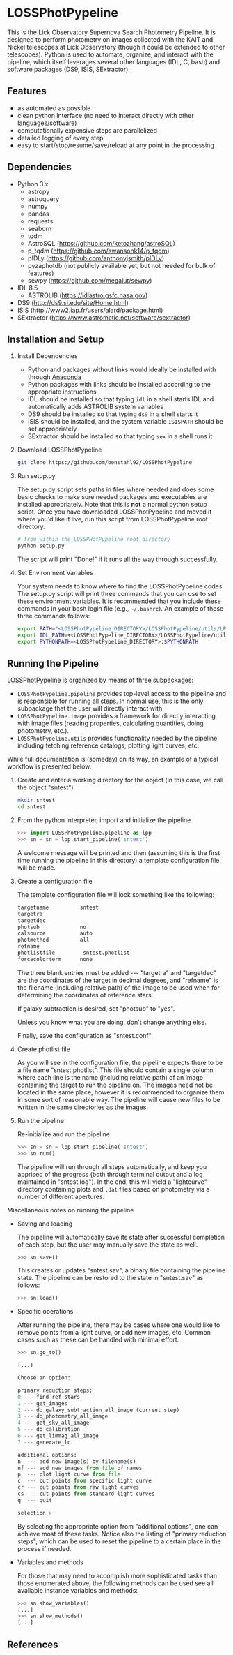 # LOSSPhotPypeline

This is the Lick Observatory Supernova Search Photometry Pipeline. It is designed to perform photometry on images collected with the KAIT and Nickel telescopes at Lick Observatory (though it could be extended to other telescopes). Python is used to automate, organize, and interact with the pipeline, which itself leverages several other languages (IDL, C, bash) and software packages (DS9, ISIS, SExtractor).

## Features

* as automated as possible
* clean python interface (no need to interact directly with other languages/software)
* computationally expensive steps are parallelized
* detailed logging of every step
* easy to start/stop/resume/save/reload at any point in the processing

## Dependencies

* Python 3.x
    * astropy
    * astroquery
    * numpy
    * pandas
    * requests
    * seaborn
    * tqdm
    * AstroSQL (<https://github.com/ketozhang/astroSQL>)
    * p_tqdm (<https://github.com/swansonk14/p_tqdm>)
    * pIDLy (<https://github.com/anthonyjsmith/pIDLy>)
    * pyzaphotdb (not publicly available yet, but not needed for bulk of features)
    * sewpy (<https://github.com/megalut/sewpy>)
* IDL 8.5
    * ASTROLIB (<https://idlastro.gsfc.nasa.gov>)
* DS9 (<http://ds9.si.edu/site/Home.html>)
* ISIS (<http://www2.iap.fr/users/alard/package.html>)
* SExtractor (<https://www.astromatic.net/software/sextractor>)

## Installation and Setup

1. Install Dependencies

    * Python and packages without links would ideally be installed with through [Anaconda](https://www.anaconda.com)
    * Python packages with links should be installed according to the appropriate instructions
    * IDL should be installed so that typing `idl` in a shell starts IDL and automatically adds ASTROLIB system variables
    * DS9 should be installed so that typing `ds9` in a shell starts it
    * ISIS should be installed, and the system variable `ISISPATH` should be set appropriately
    * SExtractor should be installed so that typing `sex` in a shell runs it

2. Download LOSSPhotPypeline

   ```sh
   git clone https://github.com/benstahl92/LOSSPhotPypeline
   ```

3. Run setup.py

   The setup.py script sets paths in files where needed and does some basic checks to make sure needed packages and executables are installed appropriately. Note that this is **not** a normal python setup script. Once you have downloaded LOSSPhotPypeline and moved it where you'd like it live, run this script from LOSSPhotPypeline root directory.

   ```sh
   # from within the LOSSPHotPypeline root directory
   python setup.py
   ```

   The script will print "Done!" if it runs all the way through successfully.

4. Set Environment Variables

   Your system needs to know where to find the LOSSPhotPypeline codes. The setup.py script will print three commands that you can use to set these environment variables. It is recommended that you include these commands in your bash login file (e.g., `~/.bashrc`). An example of these three commands follows:

    ```sh
    export PATH="<LOSSPhotPypeline_DIRECTORY>/LOSSPhotPypeline/utils/LPP_bin:$PATH"
    export IDL_PATH=+<LOSSPhotPypeline_DIRECTORY>/LOSSPhotPypeline/utils/LPP_idl:$IDL_PATH
    export PYTHONPATH=<LOSSPhotPypeline_DIRECTORY>:$PYTHONPATH
    ```

## Running the Pipeline

LOSSPhotPypeline is organized by means of three subpackages:

* ```LOSSPhotPypeline.pipeline``` provides top-level access to the pipeline and is responsible for running all steps. In normal use, this is the only subpackage that the user will directly interact with.
* ```LOSSPhotPypeline.image``` provides a framework for directly interacting with image files (reading properties, calculating quantities, doing photometry, etc.).
* ```LOSSPhotPypeline.utils``` provides functionality needed by the pipeline including fetching reference catalogs, plotting light curves, etc.

While full documentation is (someday) on its way, an example of a typical workflow is presented below.

1. Create and enter a working directory for the object (in this case, we call the object "sntest")

   ```sh
   mkdir sntest
   cd sntest
   ```

2. From the python interpreter, import and initialize the pipeline

   ```python
   >>> import LOSSPhotPypeline.pipeline as lpp
   >>> sn = sn = lpp.start_pipeline('sntest')
   ```

   A welcome message will be printed and then (assuming this is the first time running the pipeline in this directory) a template configuration file will be made.

3. Create a configuration file

   The template configuration file will look something like the following:

   ```txt
   targetname          sntest
   targetra
   targetdec
   photsub             no
   calsource           auto
   photmethod          all
   refname
   photlistfile         sntest.photlist
   forcecolorterm      none
   ```

   The three blank entries must be added --- "targetra" and "targetdec" are the coordinates of the target in decimal degrees, and "refname" is the filename (including relative path) of the image to be used when for determining the coordinates of reference stars.

   If galaxy subtraction is desired, set "photsub" to "yes".

   Unless you know what you are doing, don't change anything else.

   Finally, save the configuration as "sntest.conf"

4. Create photlist file

   As you will see in the configuration file, the pipeline expects there to be a file name "sntest.photlist". This file should contain a single column where each line is the name (including relative path) of an image containing the target to run the pipeline on. The images need not be located in the same place, however it is recommended to organize them in some sort of reasonable way. The pipeline will cause new files to be written in the same directories as the images.

5. Run the pipeline

   Re-initialize and run the pipeline:

   ```python
   >>> sn = sn = lpp.start_pipeline('sntest')
   >>> sn.run()
   ```

   The pipeline will run through all steps automatically, and keep you apprised of the progress (both through terminal output and a log maintained in "sntest.log"). In the end, this will yield a "lightcurve" directory containing plots and ```.dat``` files based on photometry via a number of different apertures.

Miscellaneous notes on running the pipeline

* Saving and loading

   The pipeline will automatically save its state after successful completion of each step, but the user may manually save the state as well.

   ```python
   >>> sn.save()
   ```

   This creates or updates "sntest.sav", a binary file containing the pipeline state. The pipeline can be restored to the state in "sntest.sav" as follows:

   ```python
   >>> sn.load()
   ```

* Specific operations

   After running the pipeline, there may be cases where one would like to remove points from a light curve, or add new images, etc. Common cases such as these can be handled with minimal effort.

   ```python
   >>> sn.go_to()

   [...]

   Choose an option:

   primary reduction steps:
   0 --- find_ref_stars
   1 --- get_images
   2 --- do_galaxy_subtraction_all_image (current step)
   3 --- do_photometry_all_image
   4 --- get_sky_all_image
   5 --- do_calibration
   6 --- get_limmag_all_image
   7 --- generate_lc
   
   additional options:
   n  --- add new image(s) by filename(s)
   nf --- add new images from file of names
   p  --- plot light curve from file
   c  --- cut points from specific light curve
   cr --- cut points from raw light curves
   cs --- cut points from standard light curves
   q  --- quit
   
   selection >
   ```

   By selecting the appropriate option from "additional options", one can achieve most of these tasks. Notice also the listing of "primary reduction steps", which can be used to reset the pipeline to a certain place in the process if needed.

* Variables and methods

   For those that may need to accomplish more sophisticated tasks than those enumerated above, the following methods can be used see all available instance variables and methods:

   ```python
   >>> sn.show_variables()
   [...]
   >>> sn.show_methods()
   [...]
   ```
## References


